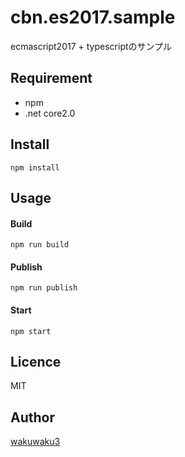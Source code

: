 cbn.es2017.sample
====

ecmascript2017 + typescriptのサンプル

## Requirement
- npm
- .net core2.0

## Install
`npm install`

## Usage
#### Build
`npm run build`
#### Publish
`npm run publish`
#### Start
`npm start`

## Licence
MIT

## Author
[wakuwaku3](https://github.com/wakuwaku3)